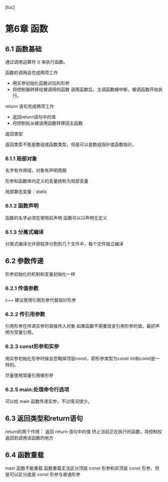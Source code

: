 [toc]
# 第6章 函数

## 6.1 函数基础
通过调用运算符 () 来执行函数。

函数的调用会完成两项工作
- 用实参初始化函数对应的形参
- 将控制器转移给被调用的函数
调用函数后，主调函数被中断，被调函数开始执行。

return 语句完成两项工作
- 返回return语句中的值
- 将控制权从被调用函数转移回主函数
  
返回类型

返回类型不能是数组或函数类型，但是可以是数组指针或函数指针。

### 6.1.1 局部对象
名字有作用域，对象有声明周期

形参和函数体内定义的变量统称为局部变量

局部静态变量：static

### 6.1.2 函数声明
函数的名字必须在使用前声明
函数可以只声明无定义

### 6.1.3 分离式编译
分离式编译允许把程序分割到几个文件中，每个文件独立编译

## 6.2 参数传递
形参初始化的机制和变量初始化一样

### 6.2.1 传值参数
c++ 建议使用引用形参代替指针形参

### 6.2.2 传引用参数
引用形参在传递实参时直接传入对象
如果函数不需要改变引用形参的值，最好声明为常量引用。

### 6.2.3 const形参和实参
用实参初始化形参时候会忽略掉顶层const，即形参类型为const int和const是一样的。

尽量使用常量引用做形参

### 6.2.5 main:处理命令行选项
可以给 main 函数传递实参，不过情况很少。

## 6.3 返回类型和return语句
return的两个作用：
返回 return 语句中的值
终止当前正在执行的函数，将控制权返回到调用该函数的地方

## 6.4 函数重载
main 函数不能重载
函数重载无法区分顶层 const 形参和非顶层 const 形参，但是可以区分底层 const 形参与普通形参

  